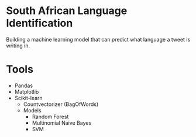 # South African Language Identification
Building a machine learning model that can predict what language a tweet is writing in.


# Tools
* Pandas
* Matplotlib
* Scikit-learn
  * Countvectorizer (BagOfWords)
  * Models
    * Random Forest
    * Multinomial Naive Bayes
    * SVM


